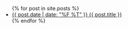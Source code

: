 <ul>
  {% for post in site.posts %}
  <li>
    <a href="{{ post.url | relative_url }}">
      <span> {{ post.date | date: "%F %T" }} </span> {{ post.title }}
    </a>
  </li>
  {% endfor %}
</ul>
